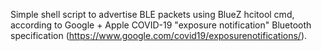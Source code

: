 Simple shell script to advertise BLE packets using BlueZ hcitool cmd, according to Google + Apple COVID-19 "exposure notification" Bluetooth specification (https://www.google.com/covid19/exposurenotifications/).
